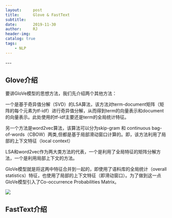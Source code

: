 ```yaml
---
layout:     post
title:      Glove & FastText
subtitle:   
date:       2019-11-30
author:     RJ
header-img: 
catalog: true
tags:
    - NLP
---
```

<p id = "build"></p>
---

## Glove介绍
要讲GloVe模型的思想方法，我们先介绍两个其他方法：

一个是基于奇异值分解（SVD）的LSA算法，该方法对term-document矩阵（矩阵的每个元素为tf-idf）进行奇异值分解，从而得到term的向量表示和document的向量表示。此处使用的tf-idf主要还是term的全局统计特征。

另一个方法是word2vec算法，该算法可以分为skip-gram 和 continuous bag-of-words（CBOW）两类,但都是基于局部滑动窗口计算的。即，该方法利用了局部的上下文特征（local context）

LSA和word2vec作为两大类方法的代表，一个是利用了全局特征的矩阵分解方法，一个是利用局部上下文的方法。

GloVe模型就是将这两中特征合并到一起的，即使用了语料库的全局统计（overall statistics）特征，也使用了局部的上下文特征（即滑动窗口）。为了做到这一点GloVe模型引入了Co-occurrence Probabilities Matrix。

![](https://raw.githubusercontent.com/rejae/rejae.github.io/master/img/20191130gloveexaminaion.jpg)






## FastText介绍
